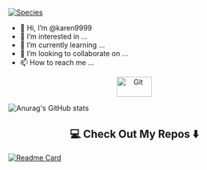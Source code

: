 [![Species](https://img.shields.io/badge/Species-Homo_sapiens-success?style=flat-square&logo=mailchimp&logoColor=white)](https://en.wikipedia.org/wiki/Homo_sapiens)


- 👋 Hi, I’m @karen9999
- 👀 I’m interested in ...
- 🌱 I’m currently learning ...
- 💞️ I’m looking to collaborate on ...
- 📫 How to reach me ...

<p align="center">
	<img title="Git" alt="Git" src="https://raw.githubusercontent.com/Thomas-George-T/Thomas-George-T/master/assets/git.svg" width="70" height="40" />
</p>

<!---
karen9999/karen9999 is a ✨ special ✨ repository because its `README.md` (this file) appears on your GitHub profile.
You can click the Preview link to take a look at your changes.
--->

![Anurag's GitHub stats](https://github-readme-stats.vercel.app/api?username=karen9999&count_private=true)


<h2  align="center">💻 Check Out My Repos ⬇️ </h2>




[![Readme Card](https://github-readme-stats.vercel.app/api/pin/?username=karen9999&repo=shopi)](https://github.com/karen9999/shopi)
